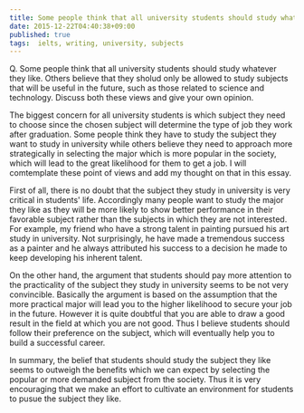 ```yaml
---
title: Some people think that all university students should study whatever they like. Others believe that they sholud only be allowed to study subjects that will be useful in the future, such as those related to science and technology.
date: 2015-12-22T04:40:38+09:00
published: true
tags:  ielts, writing, university, subjects
---
```



Q. Some people think that all university students should study whatever they like. Others believe that they sholud only be allowed to study subjects that will be useful in the future, such as those related to science and technology.
Discuss both these views and give your own opinion.


The biggest concern for all university students is which subject they need to choose since the chosen subject will determine the type of job they work after graduation. Some people think they have to study the subject they want to study in university while others believe they need to approach more strategically in selecting the major which is more popular in the society, which will lead to the great likelihood for them to get a job. I will comtemplate these point of views and add my thought on that in this essay.


First of all, there is no doubt that the subject they study in university is very critical in students' life. Accordingly many people want to study the major they like as they will be more likely to show better performance in their favorable subject rather than the subjects in which they are not interested. For example, my friend who have a strong talent in painting pursued his art study in university. Not surprisingly, he have made a tremendous success as a painter and he always attributed his success to a decision he made to keep developing his inherent talent.

On the other hand, the argument that students should pay more attention to the practicality of the subject they study in university seems to be not very convincible. Basically the argument is based on the assumption that the more practical major will lead you to the higher likelihood to secure your job in the future. However it is quite doubtful that you are able to draw a good result in the field at which you are not good. Thus I believe students should follow their preference on the subject, which will eventually help you to build a successful career.


In summary, the belief that students should study the subject they like seems to outweigh the benefits which we can expect by selecting the popular or more demanded subject from the society. Thus it is very encouraging that we make an effort to cultivate an environment for students to pusue the subject they like.
